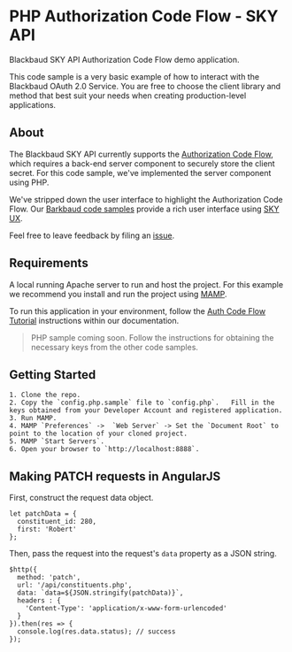 # PHP Authorization Code Flow - SKY API

Blackbaud SKY API Authorization Code Flow demo application.

This code sample is a very basic example of how to interact with the Blackbaud OAuth 2.0 Service.  You are free to choose the client library and method that best suit your needs when creating production-level applications.

## About

The Blackbaud SKY API currently supports the [Authorization Code Flow](https://apidocs.sky.blackbaud.com/docs/authorization/), which requires a back-end server component to securely store the client secret.  For this code sample, we've implemented the server component using PHP.

We've stripped down the user interface to highlight the Authorization Code Flow.  Our [Barkbaud code samples](https://apidocs.sky.blackbaud.com/docs/code/) provide a rich user interface using [SKY UX](http://skyux.developer.blackbaud.com/).

Feel free to leave feedback by filing an [issue](https://github.com/blackbaud/sky-api-auth-tutorial/issues).

## Requirements

A local running Apache server to run and host the project.  For this example we recommend you install and run the project using [MAMP](https://www.mamp.info/en/).

To run this application in your environment, follow the [Auth Code Flow Tutorial](https://apidocs.sky.blackbaud.com/docs/code/auth-code-flow/) instructions within our documentation. 

> PHP sample coming soon.   Follow the instructions for obtaining the necessary keys from the other code samples.

## Getting Started

    1. Clone the repo.
    2. Copy the `config.php.sample` file to `config.php`.   Fill in the keys obtained from your Developer Account and registered application.
    3. Run MAMP.
    4. MAMP `Preferences` ->  `Web Server` -> Set the `Document Root` to point to the location of your cloned project.
    5. MAMP `Start Servers`.
    6. Open your browser to `http://localhost:8888`.

## Making PATCH requests in AngularJS

First, construct the request data object.

```
let patchData = {
  constituent_id: 280,
  first: 'Robert'
};
```

Then, pass the request into the request's `data` property as a JSON string.
```
$http({
  method: 'patch',
  url: '/api/constituents.php',
  data: `data=${JSON.stringify(patchData)}`,
  headers : {
    'Content-Type': 'application/x-www-form-urlencoded'
  }
}).then(res => {
  console.log(res.data.status); // success
});
```
